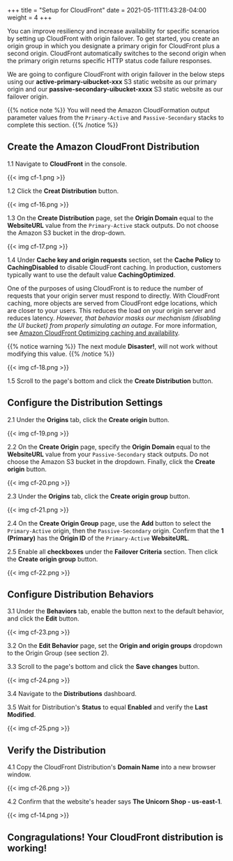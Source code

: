 +++
title = "Setup for CloudFront"
date =  2021-05-11T11:43:28-04:00
weight = 4
+++

You can improve resiliency and increase availability for specific scenarios by setting up CloudFront with origin failover. To get started, you create an origin group in which you designate a primary origin for CloudFront plus a second origin. CloudFront automatically switches to the second origin when the primary origin returns specific HTTP status code failure responses.  

We are going to configure CloudFront with origin failover in the below steps using our **active-primary-uibucket-xxx** S3 static website as our primary origin and our **passive-secondary-uibucket-xxxx** S3 static website as our failover origin.

{{% notice note %}}
You will need the Amazon CloudFormation output parameter values from the `Primary-Active` and `Passive-Secondary` stacks to complete this section.
{{% /notice %}}

## Create the Amazon CloudFront Distribution

1.1 Navigate to **CloudFront** in the console.

{{< img cf-1.png >}}

1.2 Click the **Creat Distribution** button.

{{< img cf-16.png >}}

1.3 On the **Create Distribution** page, set the **Origin Domain** equal to the **WebsiteURL** value from the `Primary-Active` stack outputs.  Do not choose the Amazon S3 bucket in the drop-down.

{{< img cf-17.png >}}

1.4 Under **Cache key and origin requests** section, set the **Cache Policy** to **CachingDisabled** to disable CloudFront caching.  In production, customers typically want to use the default value **CachingOptimized**.  

One of the purposes of using CloudFront is to reduce the number of requests that your origin server must respond to directly. With CloudFront caching, more objects are served from CloudFront edge locations, which are closer to your users. This reduces the load on your origin server and reduces latency.  _However, that behavior masks our mechanism (disabling the UI bucket) from properly simulating an outage_. For more information, see [Amazon CloudFront Optimizing caching and availability](https://docs.aws.amazon.com/AmazonCloudFront/latest/DeveloperGuide/ConfiguringCaching.html).

{{% notice warning %}}
The next module **Disaster!**, will not work without modifying this value.
{{% /notice %}}

{{< img cf-18.png >}}

1.5 Scroll to the page's bottom and click the **Create Distribution** button.  

## Configure the Distribution Settings

2.1 Under the **Origins** tab, click the **Create origin** button.

{{< img cf-19.png >}}

2.2 On the **Create Origin** page, specify the **Origin Domain** equal to the **WebsiteURL** value from your `Passive-Secondary` stack outputs.  Do not choose the Amazon S3 bucket in the dropdown.  Finally, click the **Create origin** button.

{{< img cf-20.png >}}

2.3 Under the **Origins** tab, click the **Create origin group** button.

{{< img cf-21.png >}}

2.4 On the **Create Origin Group** page, use the **Add** button to select the `Primary-Active` origin, then the `Passive-Secondary` origin.  Confirm that the **1 (Primary)** has the **Origin ID** of the `Primary-Active` **WebsiteURL**.

2.5 Enable all **checkboxes** under the **Failover Criteria** section.  Then click the **Create origin group** button.

{{< img cf-22.png >}}

## Configure Distribution Behaviors

3.1 Under the **Behaviors** tab, enable the button next to the default behavior, and click the **Edit** button.

{{< img cf-23.png >}}

3.2 On the **Edit Behavior** page, set the **Origin and origin groups** dropdown to the Origin Group (see section 2).

3.3 Scroll to the page's bottom and click the **Save changes** button.

{{< img cf-24.png >}}

3.4 Navigate to the **Distributions** dashboard.

3.5 Wait for Distribution's **Status** to equal **Enabled** and verify the **Last Modified**.

{{< img cf-25.png >}}

## Verify the Distribution

4.1 Copy the CloudFront Distribution's **Domain Name** into a new browser window.

{{< img cf-26.png >}}

4.2 Confirm that the website's header says **The Unicorn Shop - us-east-1**.

{{< img cf-14.png >}}

## Congragulations!  Your CloudFront distribution is working!
